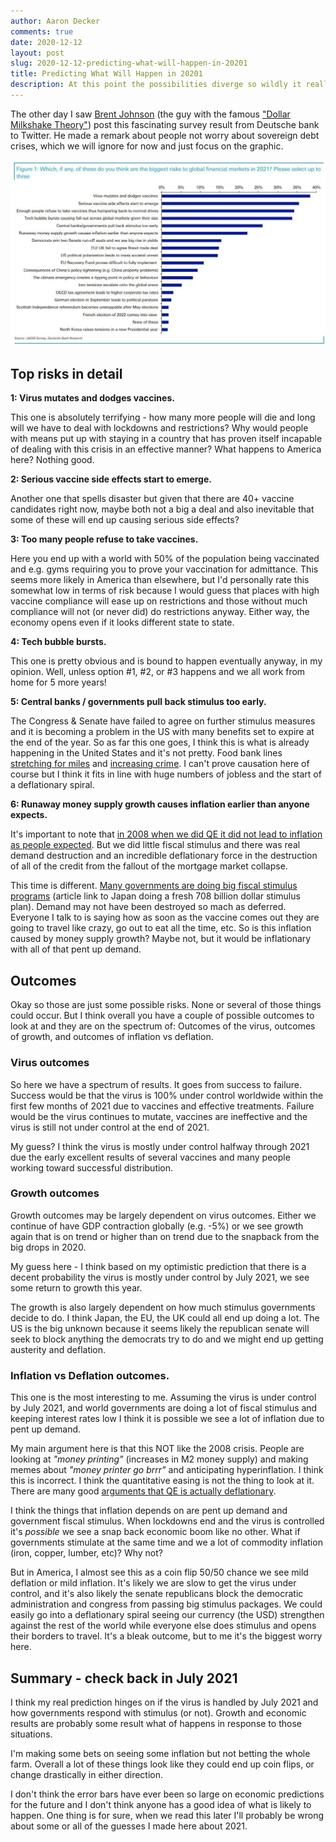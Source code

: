 ```yaml
---
author: Aaron Decker
comments: true
date: 2020-12-12
layout: post
slug: 2020-12-12-predicting-what-will-happen-in-20201
title: Predicting What Will Happen in 20201
description: At this point the possibilities diverge so wildly it really is quite fascinating. 
---
```


The other day I saw [Brent Johnson](https://twitter.com/SantiagoAuFund/status/1337583339721478145) (the guy with the famous ["Dollar Milkshake Theory"](https://www.youtube.com/watch?v=PWVRWUkm54M)) post this fascinating survey result from Deutsche bank to Twitter. He made a remark about people not worry about sovereign debt crises, which we will ignore for now and just focus on the graphic. 

![2021 biggest risks survey](/images/blog/2021-risk-survey.jpeg)


## Top risks in detail

__1: Virus mutates and dodges vaccines.__

This one is absolutely terrifying - how many more people will die and long will we have to deal with lockdowns and restrictions? Why would people with means put up with staying in a country that has proven itself incapable of dealing with this crisis in an effective manner? What happens to America here? Nothing good.

__2: Serious vaccine side effects start to emerge.__

Another one that spells disaster but given that there are 40+ vaccine candidates right now, maybe both not a big a deal and also inevitable that some of these will end up causing serious side effects?

__3: Too many people refuse to take vaccines.__

Here you end up with a world with 50% of the population being vaccinated and e.g. gyms requiring you to prove your vaccination for admittance. This seems more likely in America than elsewhere, but I'd personally rate this somewhat low in terms of risk because I would guess that places with high vaccine compliance will ease up on restrictions and those without much compliance will not (or never did) do restrictions anyway. Either way, the economy opens even if it looks different state to state.

__4: Tech bubble bursts.__

This one is pretty obvious and is bound to happen eventually anyway, in my opinion. Well, unless option #1, #2, or #3 happens and we all work from home for 5 more years!

__5: Central banks / governments pull back stimulus too early.__

The Congress & Senate have failed to agree on further stimulus measures and it is becoming a problem in the US with many benefits set to expire at the end of the year. So as far this one goes, I think this is what is already happening in the United States and it's not pretty. Food bank lines [stretching for miles](https://www.usatoday.com/story/news/nation/2020/11/25/thanksgiving-food-banks-hunger-covid-worse/6424137002/) and [increasing crime](https://www.vox.com/2020/8/3/21334149/murders-crime-shootings-protests-riots-trump-biden). I can't prove causation here of course but I think it fits in line with huge numbers of jobless and the start of a deflationary spiral. 

__6: Runaway money supply growth causes inflation earlier than anyone expects.__

It's important to note that [in 2008 when we did QE it did not lead to inflation as people expected](https://www.investopedia.com/articles/investing/022615/why-didnt-quantitative-easing-lead-hyperinflation.asp). But we did little fiscal stimulus and there was real demand destruction and an incredible deflationary force in the destruction of all of the credit from the fallout of the mortgage market collapse.

This time is different. [Many governments are doing big fiscal stimulus programs](https://www.reuters.com/article/us-japan-economy-stimulus/japan-unveils-708-billion-in-fresh-stimulus-with-eye-on-post-covid-growth-idUSKBN28I02Y) (article link to Japan doing a fresh 708 billion dollar stimulus plan). Demand may not have been destroyed so mach as deferred. Everyone I talk to is saying how as soon as the vaccine comes out they are going to travel like crazy, go out to eat all the time, etc. So is this inflation caused by money supply growth? Maybe not, but it would be inflationary with all of that pent up demand. 


## Outcomes

Okay so those are just some possible risks. None or several of those things could occur. But I think overall you have a couple of possible outcomes to look at and they are on the spectrum of: Outcomes of the virus, outcomes of growth, and outcomes of inflation vs deflation.

### Virus outcomes

So here we have a spectrum of results. It goes from success to failure. Success would be that the virus is 100% under control worldwide within the first few months of 2021 due to vaccines and effective treatments. Failure would be the virus continues to mutate, vaccines are ineffective and the virus is still not under control at the end of 2021. 

My guess? I think the virus is mostly under control halfway through 2021 due the early excellent results of several vaccines and many people working toward successful distribution.

### Growth outcomes

Growth outcomes may be largely dependent on virus outcomes. Either we continue of have GDP contraction globally (e.g. -5%) or we see growth again that is on trend or higher than on trend due to the snapback from the big drops in 2020.

My guess here - I think based on my optimistic prediction that there is a decent probability the virus is mostly under control by July 2021, we see some return to growth this year. 

The growth is also largely dependent on how much stimulus governments decide to do. I think Japan, the EU, the UK could all end up doing a lot. The US is the big unknown because it seems likely the republican senate will seek to block anything the democrats try to do and we might end up getting austerity and deflation. 

### Inflation vs Deflation outcomes.

This one is the most interesting to me. Assuming the virus is under control by July 2021, and world governments are doing a lot of fiscal stimulus and keeping interest rates low I think it is possible we see a lot of inflation due to pent up demand. 

My main argument here is that this NOT like the 2008 crisis. People are looking at _"money printing"_ (increases in M2 money supply) and making memes about _"money printer go brrr"_ and anticipating hyperinflation. I think this is incorrect. I think the quantitative easing is not the thing to look at it. There are many good [arguments that QE is actually deflationary](https://www.youtube.com/watch?v=MlUIzjhFnk8). 

I think the things that inflation depends on are pent up demand and government fiscal stimulus. When lockdowns end and the virus is controlled it's _possible_ we see a snap back economic boom like no other. What if governments stimulate at the same time and we a lot of commodity inflation (iron, copper, lumber, etc)? Why not?

But in America, I almost see this as a coin flip 50/50 chance we see mild deflation or mild inflation. It's likely we are slow to get the virus under control, and it's also likely the senate republicans block the democratic administration and congress from passing big stimulus packages. We could easily go into a deflationary spiral seeing our currency (the USD) strengthen against the rest of the world while everyone else does stimulus and opens their borders to travel. It's a bleak outcome, but to me it's the biggest worry here. 


## Summary - check back in July 2021

I think my real prediction hinges on if the virus is handled by July 2021 and how governments respond with stimulus (or not). Growth and economic results are probably some result what of happens in response to those situations. 

I'm making some bets on seeing some inflation but not betting the whole farm. Overall a lot of these things look like they could end up coin flips, or change drastically in either direction. 

I don't think the error bars have ever been so large on economic predictions for the future and I don't think anyone has a good idea of what is likely to happen. One thing is for sure, when we read this later I'll probably be wrong about some or all of the guesses I made here about 2021.